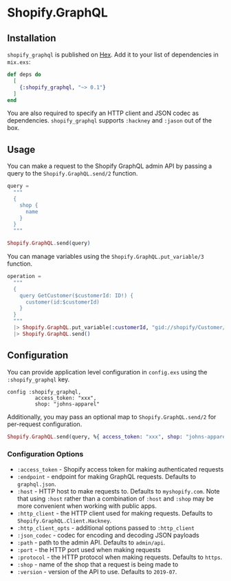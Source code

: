 # Shopify.GraphQL

## Installation

`shopify_graphql` is published on [Hex](https://hex.pm/packages/shopify_graphql).
Add it to your list of dependencies in `mix.exs`:

```elixir
def deps do
  [
    {:shopify_graphql, "~> 0.1"}
  ]
end
```

You are also required to specify an HTTP client and JSON codec as dependencies.
`shopify_graphql` supports `:hackney` and `:jason` out of the box.

## Usage

You can make a request to the Shopify GraphQL admin API by passing a query to
the `Shopify.GraphQL.send/2` function.

```elixir
query =
  """
  {
    shop {
      name
    }
  }
  """

Shopify.GraphQL.send(query)
```

You can manage variables using the `Shopify.GraphQL.put_variable/3` function.

```elixir
operation =
  """
  {
    query GetCustomer($customerId: ID!) {
      customer(id:$customerId)
    }
  }
  """
  |> Shopify.GraphQL.put_variable(:customerId, "gid://shopify/Customer/12195007594552")
  |> Shopify.GraphQL.send()
```

## Configuration

You can provide application level configuration in `config.exs` using the
`:shopify_graphql` key.

```
config :shopify_graphql,
         access_token: "xxx",
         shop: "johns-apparel"
```

Additionally, you may pass an optional map to `Shopify.GraphQL.send/2` for
per-request configuration.

``` elixir
Shopify.GraphQL.send(query, %{ access_token: "xxx", shop: "johns-apparel" })
```

### Configuration Options

* `:access_token` - Shopify access token for making authenticated requests
* `:endpoint` - endpoint for making GraphQL requests. Defaults to
                `graphql.json`.
* `:host` - HTTP host to make requests to. Defaults to `myshopify.com`. Note
            that using `:host` rather than a combination of `:host` and `:shop`
            may be more convenient when working with public apps.
* `:http_client` - the HTTP client used for making requests. Defaults to
                   `Shopify.GraphQL.Client.Hackney`.
* `:http_client_opts` - additional options passed to `:http_client`
* `:json_codec` - codec for encoding and decoding JSON payloads
* `:path` - path to the admin API. Defaults to `admin/api`.
* `:port` - the HTTP port used when making requests
* `:protocol` - the HTTP protocol when making requests. Defaults to `https`.
* `:shop` - name of the shop that a request is being made to
* `:version` - version of the API to use. Defaults to `2019-07`.
